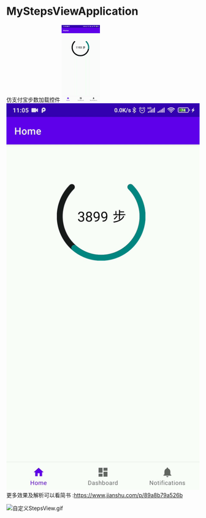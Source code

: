 # MyStepsViewApplication
仿支付宝步数加载控件
![image](https://github.com/EthanLee-88/MyStepsViewApplication/blob/master/pic/step_view.gif)
![image](https://github.com/EthanLee-88/MyStepsViewApplication/blob/master/pic/static_step_view.JPG)
更多效果及解析可以看简书 :https://www.jianshu.com/p/89a8b79a526b


![自定义StepsView.gif](https://upload-images.jianshu.io/upload_images/19865651-1f0208343ef80650.gif?imageMogr2/auto-orient/strip)
